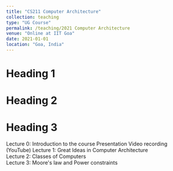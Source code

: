 ```yaml
---
title: "CS211 Computer Architecture"
collection: teaching
type: "UG Course"
permalink: /teaching/2021 Computer Architecture
venue: "Online at IIT Goa"
date: 2021-01-01
location: "Goa, India"
---
```



Heading 1
======

Heading 2
======

Heading 3
======
Lecture 0: Introduction to the course 
    Presentation
    Video recording (YouTube)
Lecture 1: Great Ideas in Computer Architecture  
Lecture 2: Classes of Computers  
Lecture 3: Moore's law and Power constraints  